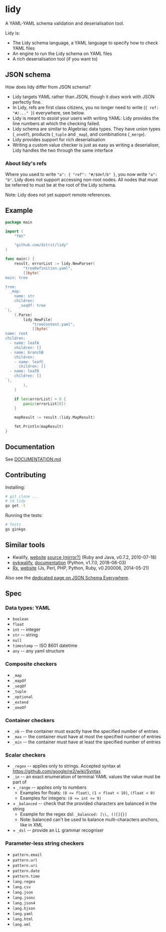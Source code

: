 # lidy

A YAML-YAML schema validation and deserialisation tool.

Lidy is:

- The Lidy schema language, a YAML language to specify how to check YAML files
- An engine to run the Lidy schema on YAML files
- A rich deserialisation tool (if you want to)

## JSON schema

How does lidy differ from JSON schema?

- Lidy targets YAML rather than JSON, though it _does_ work with JSON perfectly fine.
- In Lidy, refs are first class citizens, you no longer need to write (`{ ref: "#/..." }`) everywhere, see below.
- Lidy is meant to _assist_ your users with writing YAML: Lidy provides the line numbers at which the checking failed.
- Lidy schema are similar to Algebriac data types. They have union types (`_oneOf`), products (`_tuple` and `_map`), and combinations (`_merge`).
- Lidy provides support for rich deserialisation
- Writing a custom value checker is just as easy as writing a deserialiser, Lidy
  handles the two through the same interface

### About lidy's refs

Where you used to write `"a": { "ref": "#/$def/b" }`, you now write `"a": "b"`. Lidy does not support accessing non-root nodes. All nodes that must be referred to must be at the root of the Lidy schema.

Note: Lidy does not yet support remote references.

## Example

```go
package main

import (
	"fmt"

	"github.com/ditrit/lidy"
)

func main() {
	result, errorList := lidy.NewParser(
		"treeDefinition.yaml",
		[]byte(`
main: tree

tree:
  _map:
    name: str
    children:
      _seqOf: tree
`),
	).Parse(
		lidy.NewFile(
			"treeContent.yaml",
			[]byte(`
name: root
children:
  - name: leafA
    children: []
  - name: branchB
    children:
    - name: leafC
      children: []
  - name: leafD
    children: []
`),
		),
	)

	if len(errorList) > 0 {
		panic(errorList[0])
	}

	mapResult := result.(lidy.MapResult)

	fmt.Println(mapResult)
}
```

## Documentation

See [DOCUMENTATION.md](./DOCUMENTATION.md)

## Contributing

Installing:

```sh
# git clone ...
# cd lidy
go get -t
```

Running the tests:

```sh
# Tests
go ginkgo
```

## Similar tools

- Kwalify, [website](http://www.kuwata-lab.com/kwalify/) [source (mirror?)]() (Ruby and Java, v0.7.2, 2010-07-18)
- [pykwalify](https://github.com/Grokzen/pykwalify), [documentation](https://pykwalify.readthedocs.io/en/master) (Python, v1.7.0, 2018-08-03)
- [Rx](https://github.com/rjbs/Rx), [website](http://rx.codesimply.com/) (Js, Perl, PHP, Python, Ruby, v0.200006, 2014-05-21)

Also see the [dedicated page on JSON Schema Everywhere](https://json-schema-everywhere.github.io/yaml).

## Spec

### Data types: YAML

- `boolean`
- `float`
- `int` -- integer
- `str` -- string
- `null`
- `timestamp` -- ISO 8601 datetime
- `any` -- any yaml structure

### Composite checkers

- `_map`
- `_mapOf`
- `_seqOf`
- `_tuple`
- `_optional`
- `_extend`
- `_oneOf`

### Container checkers

- `_nb` -- the container must exactly have the specified number of entries
- `_max` -- the container must have at most the specified number of entries
- `_min` -- the container must have at least the specified number of entries

### Scalar checkers

- `_regex` -- applies only to strings. Accepted syntax at https://github.com/google/re2/wiki/Syntax
- `_in` -- an exact enumeration of terminal YAML values the value must be part of
- \+ `_range` -- applies only to numbers
  - Examples for floats: `(0 <= float)`, `(1 < float < 10)`, `(float < 0)`
  - Examples for integers: `(0 <= int <= 9)`
- \+ `_balanced` -- check that the provided characters are balanced in the string
  - Example for the regex dsl: `_balanced: [\\, ()[]{}]`
  - Note: balanced can't be used to balance multi-characters anchors, like in XML
- \+ `_dsl` -- provide an LL grammar recogniser

### Parameter-less string checkers

- `pattern.email`
- `pattern.url`
- `pattern.uri`
- `pattern.date`
- `pattern.time`
- `lang.regex`
- `lang.csv`
- `lang.json`
- `lang.jsonc`
- `lang.json4`
- `lang.hjson`
- `lang.yaml`
- `lang.html`
- `lang.xml`
